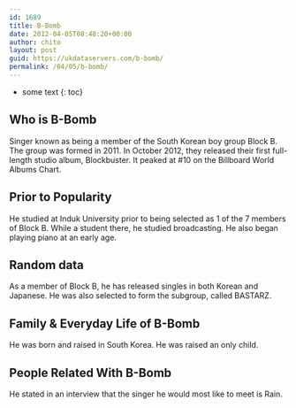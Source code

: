 ```yaml
---
id: 1689
title: B-Bomb
date: 2012-04-05T08:48:20+00:00
author: chito
layout: post
guid: https://ukdataservers.com/b-bomb/
permalink: /04/05/b-bomb/
---
```


* some text
{: toc}


## Who is  B-Bomb
                  
                  
                  
Singer known as being a member of the South Korean boy group Block B. The group was formed in 2011. In October 2012, they released their first full-length studio album, Blockbuster. It peaked at #10 on the Billboard World Albums Chart.
                  
                
                
                
## Prior to Popularity 
                  
                  
                  
He studied at Induk University prior to being selected as 1 of the 7 members of Block B. While a student there, he studied broadcasting. He also began playing piano at an early age.
                  
                
                
                
## Random data 
                  
                  
                  
As a member of Block B, he has released singles in both Korean and Japanese. He was also selected to form the subgroup, called BASTARZ.
                  
                
                
                
## Family & Everyday Life of B-Bomb
                  
                  
                  
He was born and raised in South Korea. He was raised an only child.
                  
                
                
                
## People Related With  B-Bomb
                  
                  
                  
He stated in an interview that the singer he would most like to meet is Rain.
                  
                
              
            
          
          
          
    
    
  
